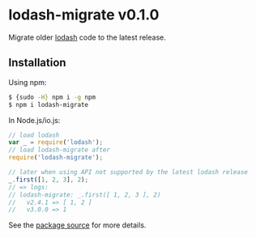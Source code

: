 # lodash-migrate v0.1.0

Migrate older [lodash](https://lodash.com/) code to the latest release.

## Installation

Using npm:

```bash
$ {sudo -H} npm i -g npm
$ npm i lodash-migrate
```

In Node.js/io.js:

```js
// load lodash
var _ = require('lodash');
// load lodash-migrate after
require('lodash-migrate');

// later when using API not supported by the latest lodash release
_.first([1, 2, 3], 2);
// => logs:
// lodash-migrate: _.first([ 1, 2, 3 ], 2)
//   v2.4.1 => [ 1, 2 ]
//   v3.0.0 => 1
```

See the [package source](https://github.com/lodash/lodash-migrate/tree/0.1.0) for more details.
